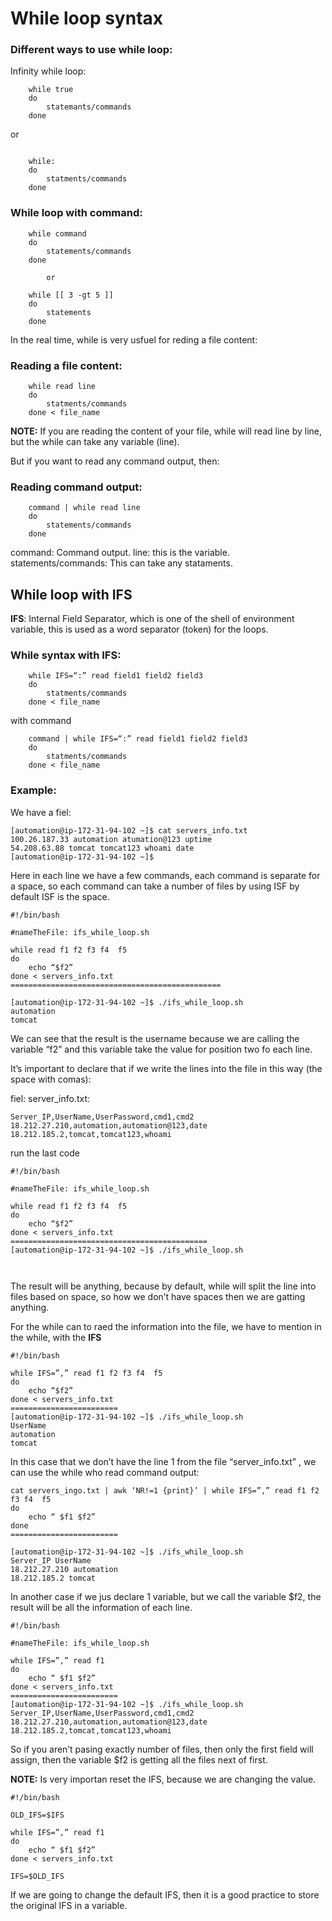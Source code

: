  # While loop syntax


### Different ways to use while loop:


Infinity while loop: 

```
	while true
	do 
		statemants/commands
	done 
```
or 
			    
```

	while:
	do
		statments/commands
	done
```

### While loop with command:

```	
	while command
	do 
		statements/commands
	done 
```
			or
```
	while [[ 3 -gt 5 ]]
	do 
		statements
	done 
```

In the real time, while is very usfuel for reding a file content: 


### Reading a file content:

```
	while read line
	do 
		statments/commands
	done < file_name 
```
**NOTE:** If you are reading the content of your file, while will read line by line, but the while can take any variable (line). 

But if you want to read any command output, then: 

### Reading command output:

```
	command | while read line 
	do 
		statements/commands
	done 
```
command: Command output.
line: this is the variable.
statements/commands: This can take any stataments. 


## While loop with IFS


**IFS**: Internal Field Separator, which is one of the shell of environment variable, this is used as a word separator (token) for the loops.

### While syntax with IFS:

```
	while IFS=“:” read field1 field2 field3
	do
		statments/commands
	done < file_name
```

with command

```
	command | while IFS=“:” read field1 field2 field3
	do
		statments/commands
	done < file_name
```



### Example:

We have a fiel:

```
[automation@ip-172-31-94-102 ~]$ cat servers_info.txt
100.26.187.33 automation atumation@123 uptime
54.208.63.88 tomcat tomcat123 whoami date
[automation@ip-172-31-94-102 ~]$
```
Here in each line we have a few commands, each command is separate for a space, so each command can take a number of files by using ISF by default ISF is the space.

```
#!/bin/bash

#nameTheFile: ifs_while_loop.sh

while read f1 f2 f3 f4  f5
do
	echo “$f2”
done < servers_info.txt
===============================================

[automation@ip-172-31-94-102 ~]$ ./ifs_while_loop.sh
automation
tomcat
```
We can see that the result is the username because we are calling the variable “f2” and this variable take the value for position two fo each line.

It’s important to declare that if we write the lines into the file in this way (the space with comas):


fiel: server_info.txt:

```
Server_IP,UserName,UserPassword,cmd1,cmd2
18.212.27.210,automation,automation@123,date
18.212.185.2,tomcat,tomcat123,whoami
```


run the last code

```
#!/bin/bash

#nameTheFile: ifs_while_loop.sh

while read f1 f2 f3 f4  f5
do
	echo “$f2”
done < servers_info.txt
============================================
[automation@ip-172-31-94-102 ~]$ ./ifs_while_loop.sh



````
The result will be anything, because by default, while will split the line into files based on space, so how we don’t have spaces then we are gatting anything.

For the while can to raed the information into the file, we have to mention in the while, with the **IFS**

```
#!/bin/bash

while IFS=”,” read f1 f2 f3 f4  f5
do
	echo “$f2”
done < servers_info.txt
========================
[automation@ip-172-31-94-102 ~]$ ./ifs_while_loop.sh
UserName
automation
tomcat
```

In this case that we don’t have the line 1 from the file “server_info.txt” , we can use the while who read command output:


```
cat servers_ingo.txt | awk ‘NR!=1 {print}’ | while IFS=”,” read f1 f2 f3 f4  f5
do
	echo “ $f1 $f2”
done
========================

[automation@ip-172-31-94-102 ~]$ ./ifs_while_loop.sh
Server_IP UserName
18.212.27.210 automation
18.212.185.2 tomcat
```

In another case if we jus declare 1 variable, but we call the variable $f2, the result will be all the information of each line.


```
#!/bin/bash

#nameTheFile: ifs_while_loop.sh

while IFS=”,” read f1
do
	echo “ $f1 $f2”
done < servers_info.txt
========================
[automation@ip-172-31-94-102 ~]$ ./ifs_while_loop.sh
Server_IP,UserName,UserPassword,cmd1,cmd2
18.212.27.210,automation,automation@123,date
18.212.185.2,tomcat,tomcat123,whoami
```

So if you aren’t pasing exactly number of files, then only the first field will assign, then the variable $f2 is getting all the files next of first.

**NOTE:** Is very importan reset the IFS, because we are changing the value.

```
#!/bin/bash

OLD_IFS=$IFS

while IFS=”,” read f1
do
	echo “ $f1 $f2”
done < servers_info.txt

IFS=$OLD_IFS
```
If we are going to change the default IFS, then it is a good practice to store the original IFS in a variable.
